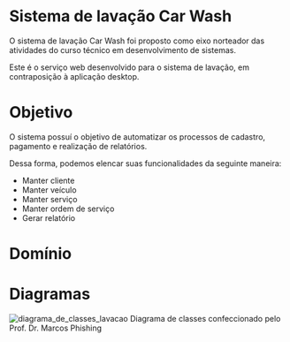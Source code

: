 # Sistema de lavação Car Wash

O sistema de lavação Car Wash foi proposto como eixo norteador das atividades do curso técnico em desenvolvimento de sistemas.

Este é o serviço web desenvolvido para o sistema de lavação, em contraposição à aplicação desktop.

# Objetivo

O sistema possuí o objetivo de automatizar os processos de cadastro, pagamento e realização de relatórios.

Dessa forma, podemos elencar suas funcionalidades da seguinte maneira:

- Manter cliente
- Manter veículo
- Manter serviço
- Manter ordem de serviço
- Gerar relatório

# Domínio

# Diagramas
![diagrama_de_classes_lavacao](https://github.com/user-attachments/assets/0c5155ab-e2df-49b9-8f3e-2eba2c74045a)
Diagrama de classes confeccionado pelo Prof. Dr. Marcos Phishing

